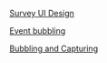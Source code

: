 [Survey UI Design](https://dribbble.com/shots/7292664-Survey-UI-Design)

[Event bubbling](https://www.sitepoint.com/event-bubbling-javascript/)

[Bubbling and Capturing](https://javascript.info/bubbling-and-capturing)
